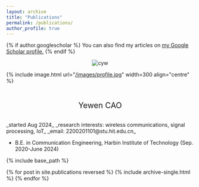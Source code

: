 ```yaml
---
layout: archive
title: "Publications"
permalink: /publications/
author_profile: true
---
```


{% if author.googlescholar %}
  You can also find my articles on <u><a href="{{author.googlescholar}}">my Google Scholar profile</a>.</u>
{% endif %}

<div align=center>
  
  ![cyw](https://github.com/yewenC/academicpages.github.io/blob/master/images/image-alignment-580x300.jpg?raw=true)

</div>

{% include image.html url="[/images/profile.jpg](https://github.com/yewenC/academicpages.github.io/blob/master/images/image-alignment-580x300.jpg?raw=true)" width=300 align="centre" %}


<br>
<p align="center">
  <span style="font-size: 1.5em;">Yewen CAO</span>
</p >
<br>
_started Aug 2024_  
_research interests: wireless communications, signal processing, IoT_  
_email: 2200201101@stu.hit.edu.cn_  

- B.E. in Communication Engineering, Harbin Institute of Technology (Sep. 2020-June 2024)

{% include base_path %}

{% for post in site.publications reversed %}
  {% include archive-single.html %}
{% endfor %}
